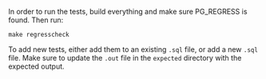 In order to run the tests, build everything and make sure PG_REGRESS is found. Then run:

```
make regresscheck
```

To add new tests, either add them to an existing `.sql` file, or add a new `.sql` file.
Make sure to update the `.out` file in the `expected` directory with the expected output.

